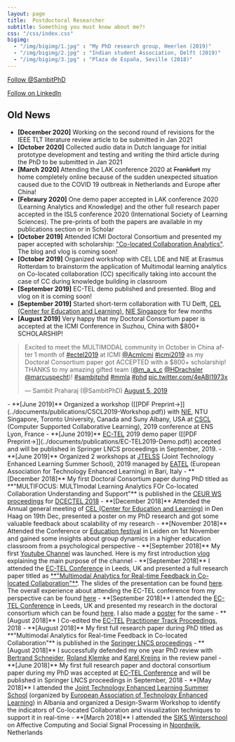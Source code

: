 ```yaml
---
layout: page
title:  Postdoctoral Researcher
subtitle: Something you must know about me?!
css: "/css/index.css"
bigimg:
  - "/img/bigimg/1.jpg" : "My PhD research group, Heerlen (2019)"
  - "/img/bigimg/2.jpg" : "Indian student Association, Delft (2019)"
  - "/img/bigimg/3.jpg" : "Plaza de España, Seville (2018)"
---
```


<a href="https://twitter.com/SambitPhD?ref_src=twsrc%5Etfw" class="twitter-follow-button" data-show-count="true">Follow @SambitPhD</a><script async src="https://platform.twitter.com/widgets.js" charset="utf-8"></script>

<a class="libutton" href="https://www.linkedin.com/comm/mynetwork/discovery-see-all?usecase=PEOPLE_FOLLOWS&followMember=sambitpraharaj" target="_blank">Follow on LinkedIn</a>

<script data-ad-client="ca-pub-8842338021751829" async src="https://pagead2.googlesyndication.com/pagead/js/adsbygoogle.js"></script>

<div id="google-custom-search">
<script>
  (function() {
    var cx = '006073558621733530411:kcpgkwoosby';
    var gcse = document.createElement('script');
    gcse.type = 'text/javascript';
    gcse.async = true;
    gcse.src = (document.location.protocol == 'https:' ? 'https:' : 'http:') +
        '//www.google.com/cse/cse.js?cx=' + cx;
    var s = document.getElementsByTagName('script')[0];
    s.parentNode.insertBefore(gcse, s);
  })();
</script>
<gcse:searchbox></gcse:searchbox>
<gcse:searchresults></gcse:searchresults>
</div>

## Old News
- **[December 2020]** Working on the second round of revisions for the IEEE TLT literature review article to be submitted in Jan 2021
- **[October 2020]** Collected audio data in Dutch language for initial prototype development and testing and writing the third article during the PhD to be submitted in Jan 2021
- **[March 2020]** Attending the LAK conference 2020 at <s>Frankfurt</s> my home completely online because of the sudden unexpected situation caused due to the COVID 19 outbreak in Netherlands and Europe after China!
- **[Febraury 2020]** One demo paper accepted in LAK conference 2020 (Learning Analytics and Knowledge) and the other full research paper accepted in the ISLS conference 2020 (International Society of Learning Sciences). The pre-prints of both the papers are available in my publications section or in Scholar
- **[October 2019]** Attended ICMI Doctoral Consortium and presented my paper accepted with scholarship: <a href="https://dl.acm.org/doi/10.1145/3340555.3356087">"Co-located Collaboration Analytics"</a>. The blog and vlog is coming soon!
- **[October 2019]** Organized workshop with CEL LDE and NIE at Erasmus Rotterdam to brainstorm the application of Multimodal learning analytics on Co-located collaboration (CC) specifically taking into account the case of CC during knowledge building in classroom
- **[September 2019]** EC-TEL demo published and presented. Blog and vlog on it is coming soon!
- **[September 2019]** Started short-term collaboration with TU Delft, <a href="https://www.educationandlearning.nl/home">CEL (Center for Education and Learning)</a>, <a href="https://www.nie.edu.sg/">NIE Singapore</a> for few months
- **[August 2019]** Very happy that my Doctoral Consortium paper is accepted at the ICMI Conference in Suzhou, China with $800+ SCHOLARSHIP!
<blockquote class="twitter-tweet"><p lang="en" dir="ltr">Excited to meet the MULTIMODAL community in October in China after 1 month of <a href="https://twitter.com/hashtag/ectel2019?src=hash&amp;ref_src=twsrc%5Etfw">#ectel2019</a> at ICMI <a href="https://twitter.com/AcmIcmi?ref_src=twsrc%5Etfw">@AcmIcmi</a> <a href="https://twitter.com/hashtag/icmi2019?src=hash&amp;ref_src=twsrc%5Etfw">#icmi2019</a> as my Doctoral Consortium paper got ACCEPTED with a $800+ scholarship! THANKS to my amazing gifted team (<a href="https://twitter.com/m_a_s_c?ref_src=twsrc%5Etfw">@m_a_s_c</a> <a href="https://twitter.com/HDrachsler?ref_src=twsrc%5Etfw">@HDrachsler</a> <a href="https://twitter.com/marcuspecht?ref_src=twsrc%5Etfw">@marcuspecht</a>)! <a href="https://twitter.com/hashtag/sambitphd?src=hash&amp;ref_src=twsrc%5Etfw">#sambitphd</a> <a href="https://twitter.com/hashtag/mmla?src=hash&amp;ref_src=twsrc%5Etfw">#mmla</a> <a href="https://twitter.com/hashtag/phd?src=hash&amp;ref_src=twsrc%5Etfw">#phd</a> <a href="https://t.co/4eABI1973x">pic.twitter.com/4eABI1973x</a></p>&mdash; Sambit Praharaj (@SambitPhD) <a href="https://twitter.com/SambitPhD/status/1158494175417053184?ref_src=twsrc%5Etfw">August 5, 2019</a></blockquote> <script async src="https://platform.twitter.com/widgets.js" charset="utf-8"></script> 
- **[June 2019]** Organized a workshop ([[PDF Preprint→]](../documents/publications/CSCL2019-Workshop.pdf)) with <a href ="https://www.nie.edu.sg/">NIE</a>, NTU Singapore, Toronto University, Canada and Suny Albany, USA at <a href="https://cscl2019.com/">CSCL</a> (Computer Supported Collaborative Learning), 2019 conference at ENS Lyon, France
- **[June 2019]** <a href="http://www.ec-tel.eu/">EC-TEL</a> 2019 demo paper ([[PDF Preprint→]](../documents/publications/EC-TEL2019-Demo.pdf)) accepted and will be published in Springer LNCS proceedings in September, 2019.
- **[June 2019]** Organized 2 workshops at <a href="https://ea-tel.eu/jtelss/jtelss2019/">JTELSS</a> (Joint Technology Enhanced Learning Summer School), 2019 managed by <a href="https://ea-tel.eu/">EATEL</a> (European Association for Technology Enhanced Learning) in Bari, Italy
- **[December 2018]** My first Doctoral Consortium paper during PhD titled as **"MULTIFOCUS: MULTImodal Learning Analytics FOr Co-located Collaboration Understanding and Support"** is published in the <a href="http://ceur-ws.org/Vol-2294/DCECTEL2018_paper_14.pdf">CEUR WS proceedings</a> for <a href ="http://ceur-ws.org/Vol-2294/">DCECTEL 2018</a>
- **[December 2018]** Attended the Annual general meeting of <a href="https://www.educationandlearning.nl/news/save-the-date-for-our-annual-meeting-on-19-december">CEL (Center for Education and Learning)</a> in Den Haag on 19th Dec, presented a poster on my PhD research and got some valuable feedback about scalability of my research
- **[November 2018]** Attended the Conference or <a href="https://www.staff.universiteitleiden.nl/events/2018/11/annual-lta-conference">Education festival</a> in Leiden on 1st November and gained some insights about group dynamics in a higher education classroom from a psychological perspective 
- **[September 2018]** My first <a href="https://www.youtube.com/channel/UCk9cLrGNIGRLccHd350xKrg">Youtube Channel</a> was launched. Here is my first introduction <a href="https://youtu.be/tU0jQwmMxEo">vlog</a> explaining the main purpose of the channel
- **[September 2018]** I attended the <a href="http://www.ec-tel.eu/">EC-TEL Conference</a> in Leeds, UK and presented a full research paper titled as <a href="https://bit.ly/2NUXyIJ">**"Multimodal Analytics for Real-time Feedback in Co-located Collaboration"**</a>. The slides of the presentation can be found <a href="https://bit.ly/2oROB8w">here</a>. The overall experience about attending the EC-TEL conference from my perspective can be found <a href="https://sambit2.github.io/2018-09-11-EC-TEL-Sambit/">here</a>
- **[September 2018]** I attended the <a href="http://www.ec-tel.eu/">EC-TEL Conference</a> in Leeds, UK and presented my research in the doctoral consortium which can be found <a href ="https://bit.ly/2NZidM0">here</a>. I also made a <a href="https://api.ltb.io/show/BOFQL">poster</a> for the same
- **[August 2018]** I Co-edited the <a href="http://www.ec-tel.eu/">EC-TEL</a> <a href="http://ceur-ws.org/Vol-2193/">Practitioner Track Proceedings</a>, 2018
- **[August 2018]** My first full research paper during PhD titled as **"Multimodal Analytics for Real-time Feedback in Co-located Collaboration"** is published in the <a href="https://link.springer.com/chapter/10.1007/978-3-319-98572-5_15">Springer LNCS proceedings</a>
- **[August 2018]** I successfully defended my one year PhD review with <a href="http://www.bertrandschneider.com/">Bertrand Schneider</a>, <a href="https://scholar.google.com/citations?user=QSc6dJ4AAAAJ&hl=en">Roland Klemke</a> and <a href="https://scholar.google.nl/citations?user=MrnK0FYAAAAJ&hl=en">Karel Kreijns</a> in the review panel
- **[June 2018]** My first full research paper and doctoral consortium paper during my PhD was accepted at <a href="http://www.ec-tel.eu/">EC-TEL Conference</a> and will be published in Springer LNCS proceedings in September, 2018
- **[May 2018]** I attended the <a href="http://ea-tel.eu/jtelss/jtelss2018/">Joint Technology Enhanced Learning Summer School</a> (organized by <a href="http://ea-tel.eu/">European Association of Technology Enhanced Learning</a>) in Albania and organized a Design-Swarm Workshop to identify the indicators of Co-located Collaboration and visualization techniques to support it in real-time
- **[March 2018]** I attended the <a href="https://www.4tu.nl/ht/en/events/winter-school-2018/">SIKS Winterschool</a> on Affective Computing and Social Signal Processing in <a href="https://en.wikipedia.org/wiki/Noordwijk">Noordwijk</a>, Netherlands
